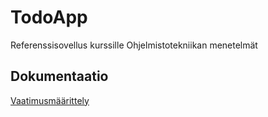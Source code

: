 # TodoApp

Referenssisovellus kurssille Ohjelmistotekniikan menetelmät

## Dokumentaatio

[Vaatimusmäärittely](https://github.com/mluukkai/OtmTodoApp/blob/master/dokumentaatio/vaatimusmaarittely.md)